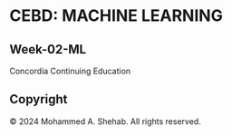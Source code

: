 # CEBD: MACHINE LEARNING
## Week-02-ML
Concordia Continuing Education

## Copyright
© 2024 Mohammed A. Shehab. All rights reserved.
